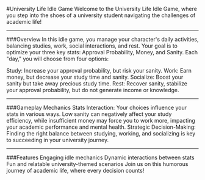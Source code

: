 #University Life Idle Game
Welcome to the University Life Idle Game, where you step into the shoes of a university student navigating the challenges of academic life!

---

###Overview
In this idle game, you manage your character's daily activities, balancing studies, work, social interactions, and rest. Your goal is to optimize your three key stats: Approval Probability, Money, and Sanity. Each "day," you will choose from four options:

Study: Increase your approval probability, but risk your sanity.
Work: Earn money, but decrease your study time and sanity.
Socialize: Boost your sanity but take away precious study time.
Rest: Recover sanity, stabilize your approval probability, but do not generate income or knowledge.

---

###Gameplay Mechanics
Stats Interaction: Your choices influence your stats in various ways. Low sanity can negatively affect your study efficiency, while insufficient money may force you to work more, impacting your academic performance and mental health.
Strategic Decision-Making: Finding the right balance between studying, working, and socializing is key to succeeding in your university journey.

---

###Features
Engaging idle mechanics
Dynamic interactions between stats
Fun and relatable university-themed scenarios
Join us on this humorous journey of academic life, where every decision counts!
